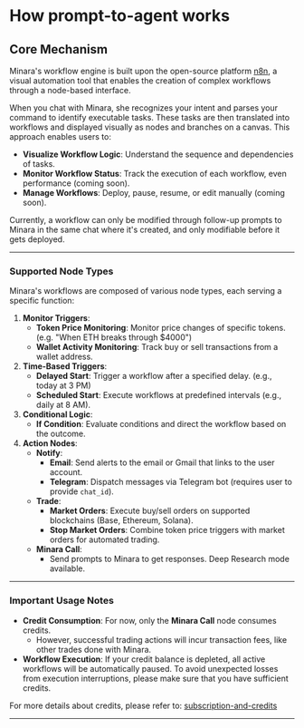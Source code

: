 # How prompt-to-agent works

## Core Mechanism

Minara's workflow engine is built upon the open-source platform [n8n](https://n8n.io/), a visual automation tool that enables the creation of complex workflows through a node-based interface.

When you chat with Minara, she recognizes your intent and parses your command to identify executable tasks. These tasks are then translated into workflows and displayed visually as nodes and branches on a canvas. This approach enables users to:

* **Visualize Workflow Logic**: Understand the sequence and dependencies of tasks.
* **Monitor Workflow Status**: Track the execution of each workflow, even performance (coming soon).
* **Manage Workflows**: Deploy, pause, resume, or edit manually (coming soon).

Currently, a workflow can only be modified through follow-up prompts to Minara in the same chat where it's created, and only modifiable before it gets deployed.&#x20;

***

### &#x20;Supported Node Types

Minara's workflows are composed of various node types, each serving a specific function:

1. **Monitor Triggers**:
   * **Token Price Monitoring**: Monitor price changes of specific tokens. (e.g. "When ETH breaks through $4000")
   * **Wallet Activity Monitoring**: Track buy or sell transactions from a wallet address.
2. **Time-Based Triggers**:
   * **Delayed Start**: Trigger a workflow after a specified delay. (e.g., today at 3 PM)
   * **Scheduled Start**: Execute workflows at predefined intervals (e.g., daily at 8 AM).
3. **Conditional Logic**:
   * **If Condition**: Evaluate conditions and direct the workflow based on the outcome.
4. **Action Nodes**:
   * **Notify**:
     * **Email**: Send alerts to the email or Gmail that links to the user account.
     * **Telegram**: Dispatch messages via Telegram bot (requires user to provide `chat_id`).
   * **Trade**:
     * **Market Orders**: Execute buy/sell orders on supported blockchains (Base, Ethereum, Solana).
     * **Stop Market Orders**: Combine token price triggers with market orders for automated trading.
   * **Minara Call**:
     * Send prompts to Minara to get responses. Deep Research mode available.

***

### Important Usage Notes

* **Credit Consumption**: For now, only the **Minara Call** node consumes credits.
  * However, successful trading actions will incur transaction fees, like other trades done with Minara.
* **Workflow Execution**: If your credit balance is depleted, all active workflows will be automatically paused. To avoid unexpected losses from execution interruptions, please make sure that you have sufficient credits.

For more details about credits, please refer to: [subscription-and-credits](../../subscription-and-credits/ "mention")

***
